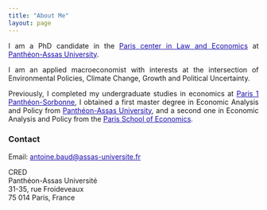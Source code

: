 ```yaml
---
title: "About Me"
layout: page
---
```


<style>
/* Justify text */
p {
    text-align: justify;
}

/* Make all links blue */
a {
    color: #1a0dab !important;  /* standard blue */
    text-decoration: underline;
}

a:hover {
    color: #0b0080 !important;
}
</style>

I am a PhD candidate in the [Paris center in Law and Economics](https://cred.u-paris2.fr) at [Panthéon-Assas University](https://www.assas-universite.fr/fr).

I am an applied macroeconomist with interests at the intersection of Environmental Policies, Climate Change, Growth and Political Uncertainty.

Previously, I completed my undergraduate studies in economics at [Paris 1 Panthéon-Sorbonne](https://economie.pantheonsorbonne.fr/), I obtained a first master degree in Economic Analysis and Policy from [Panthéon-Assas University](https://www.assas-universite.fr/fr/formations/offre-de-formation/master-analyse-politique-economique-ape-parcours-recherches-en), and a second one in Economic Analysis and Policy from the [Paris School of Economics](https://www.parisschoolofeconomics.eu/formation/masters/master-analyse-et-politique-economiques/).

### Contact

Email: [antoine.baud@assas-universite.fr](mailto:antoine.baud@assas-universite.fr)  

CRED  
Panthéon-Assas Université  
31-35, rue Froideveaux  \
75 014 Paris, France
